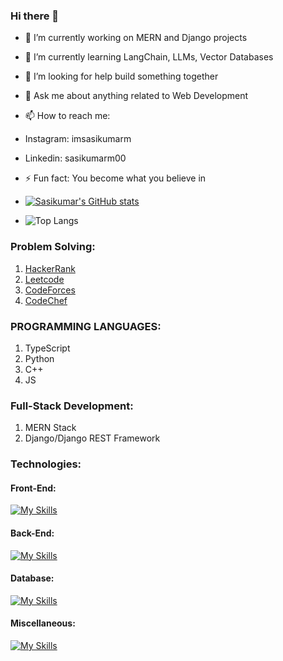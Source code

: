 ### Hi there 👋

- 🔭 I’m currently working on MERN and Django projects
- 🌱 I’m currently learning LangChain, LLMs, Vector Databases
- 🤔 I’m looking for help build something together
- 💬 Ask me about anything related to Web Development
- 📫 How to reach me: 
-    Instagram: imsasikumarm
-    Linkedin:  sasikumarm00
- ⚡ Fun fact: You become what you believe in

- [![Sasikumar's GitHub stats](https://github-readme-stats.vercel.app/api?username=sasikumar00)](https://github.com/sasikumar00/github-readme-stats)
- ![Top Langs](https://github-readme-stats.vercel.app/api/top-langs/?username=sasikumar00&langs_count=8)

### Problem Solving:
1) [HackerRank](https://www.hackerrank.com/profile/sasikumarworks)
2) [Leetcode](https://leetcode.com/u/Sasikumar_M/)
3) [CodeForces](https://codeforces.com/profile/sasikumar_m)
4) [CodeChef](https://www.codechef.com/users/sasikumar00)

### PROGRAMMING LANGUAGES:
1) TypeScript
2) Python
3) C++
4) JS

### Full-Stack Development:
1) MERN Stack
2) Django/Django REST Framework

### Technologies:
#### Front-End:
[![My Skills](https://skillicons.dev/icons?i=figma,html,css,js,react,tailwindcss)](https://skillicons.dev)

#### Back-End:
[![My Skills](https://skillicons.dev/icons?i=nodejs,expressjs,python,django,flask,firebase)](https://skillicons.dev)

#### Database:
[![My Skills](https://skillicons.dev/icons?i=mongodb,mysql,sqlite)](https://skillicons.dev)

#### Miscellaneous:
[![My Skills](https://skillicons.dev/icons?i=bootstrap,dart,docker,firebase,git,postman,pug,vercel,vscode,redis,aws)](https://skillicons.dev)
